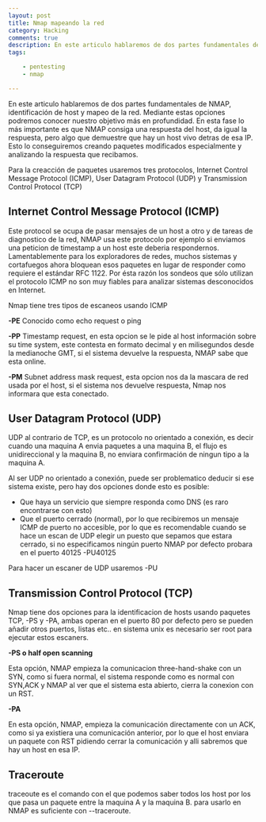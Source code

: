 ```yaml
---
layout: post
title: Nmap mapeando la red
category: Hacking
comments: true
description: En este articulo hablaremos de dos partes fundamentales de NMAP, identificación de host y mapeo de la red. Mediante estas opciones podremos conocer nuestro objetivo más en profundidad. En esta fase lo más importante es que NMAP consiga una respuesta del host, da igual la respuesta, pero algo que demuestre que hay un host vivo detras de esa IP.
tags:   

    - pentesting
    - nmap

---
```


 En este articulo hablaremos de dos partes fundamentales de NMAP, identificación de host y mapeo de la red. Mediante estas opciones podremos conocer nuestro objetivo más en profundidad. En esta fase lo más importante es que NMAP consiga una respuesta del host, da igual la respuesta, pero algo que demuestre que hay un host vivo detras de esa IP. Esto lo conseguiremos creando paquetes modificados especialmente y analizando la respuesta que recibamos. 

Para la creacción de paquetes usaremos tres protocolos, Internet Control Message Protocol (ICMP), User Datagram Protocol (UDP) y Transmission Control Protocol (TCP)

## Internet Control Message Protocol (ICMP)

Este protocol se ocupa de pasar mensajes de un host a otro y de tareas de diagnostico de la red, NMAP usa este protocolo por ejemplo si enviamos una peticion de timestamp a un host este deberia respondernos. Lamentablemente para los exploradores de redes, muchos sistemas y cortafuegos ahora bloquean esos paquetes en lugar de responder como requiere el estándar RFC 1122. Por ésta razón los sondeos que sólo utilizan el protocolo ICMP no son muy fiables para analizar sistemas desconocidos en Internet.

Nmap tiene tres tipos de escaneos usando ICMP

__-PE__  Conocido como echo request o ping

__-PP__  Timestamp request, en esta opcion se le pide al host información sobre su time system, este contesta en formato decimal y en milisegundos desde la medianoche GMT, si el sistema devuelve la respuesta, NMAP sabe que esta online.

__-PM__ Subnet address mask request, esta opcion nos da la mascara de red usada por el host, si el sistema nos devuelve respuesta, Nmap nos informara que esta conectado.


## User Datagram Protocol (UDP)

UDP al contrario de TCP, es un protocolo no orientado a conexión, es decir cuando una maquina A envia paquetes a una maquina B, el flujo es unidireccional y la maquina B, no enviara confirmación de ningun tipo a la maquina A.

Al ser UDP no orientado a conexión, puede ser problematico deducir si ese sistema existe, pero hay dos opciones donde esto es posible:

* Que haya un servicio que siempre responda como DNS (es raro encontrarse con esto)
* Que el puerto cerrado (normal), por lo que recibiremos un mensaje ICMP de puerto no accesible, por lo que es recomendable cuando se hace un escan de UDP elegir un puesto que sepamos que estara cerrado, si no especificamos ningún puerto NMAP por defecto probara en el puerto 40125 -PU40125

Para hacer un escaner de UDP usaremos -PU


## Transmission Control Protocol (TCP)

Nmap tiene dos opciones para la identificacion de hosts usando paquetes TCP, -PS y -PA, ambas operan en el puerto 80 por defecto pero se pueden añadir otros puertos, listas etc.. en sistema unix es necesario ser root para ejecutar estos escaners.

__-PS o half open scanning__

Esta opción, NMAP empieza la comunicacion three-hand-shake con un SYN, como si fuera normal, el sistema responde como es normal con SYN,ACK y NMAP al ver que el sistema esta abierto, cierra la conexion con un RST.

__-PA__

En esta opción, NMAP, empieza la comunicación directamente con un ACK, como si ya existiera una comunicación anterior, por lo que el host enviara un paquete con RST pidiendo cerrar la comunicación y alli sabremos que hay un host en esa IP.


## Traceroute

traceoute es el comando con el que podemos saber todos los host por los que pasa un paquete entre la maquina A y la maquina B. para usarlo en NMAP es suficiente con --traceroute.






